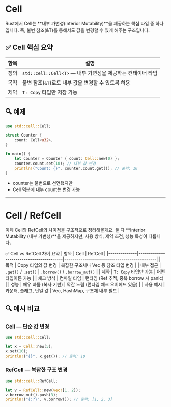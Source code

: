 # Cell

Rust에서 Cell<T>는 **내부 가변성(Interior Mutability)**을 제공하는 핵심 타입 중 하나입니다.
즉, 불변 참조(&T)를 통해서도 값을 변경할 수 있게 해주는 구조입니다.

## ✅ Cell<T> 핵심 요약
| 항목       | 설명                                                                 |
|------------|----------------------------------------------------------------------|
| 정의       | `std::cell::Cell<T>` — 내부 가변성을 제공하는 컨테이너 타입         |
| 목적       | 불변 참조(`&T`)로도 내부 값을 변경할 수 있도록 허용                 |
| 제약       | `T: Copy` 타입만 저장 가능                                          


## 🔍 예제
```rust
use std::cell::Cell;

struct Counter {
    count: Cell<u32>,
}

fn main() {
    let counter = Counter { count: Cell::new(0) };
    counter.count.set(10); // 내부 값 변경
    println!("Count: {}", counter.count.get()); // 출력: 10
}
```

- counter는 불변으로 선언됐지만
- Cell 덕분에 내부 count는 변경 가능

---

# Cell / RefCell

이제 Cell<T>와 RefCell<T>의 차이점을 구조적으로 정리해볼게요.
둘 다 **Interior Mutability (내부 가변성)**을 제공하지만,
사용 방식, 제약 조건, 성능 특성이 다릅니다.

✅ Cell<T> vs RefCell<T> 차이 요약
| 항목         | Cell<T>                                | RefCell<T>                                 |
|--------------|-----------------------------------------|---------------------------------------------|
| 목적         | Copy 타입의 값 변경                     | 복잡한 구조체나 Vec 등 참조 타입 변경       |
| 내부 접근    | `.get()` / `.set()`                     | `.borrow()` / `.borrow_mut()`               |
| 제약         | `T: Copy` 타입만 가능                   | 어떤 타입이든 가능                          |
| 체크 방식    | 컴파일 타임                             | 런타임 (Ref 추적, 중복 borrow 시 panic)     |
| 성능         | 매우 빠름 (복사 기반)                   | 약간 느림 (런타임 체크 오버헤드 있음)       |
| 사용 예시    | 카운터, 플래그, 단일 값                 | Vec, HashMap, 구조체 내부 필드              |



## 🔍 예시 비교
### Cell<T> — 단순 값 변경
```rust
use std::cell::Cell;

let x = Cell::new(5);
x.set(10);
println!("{}", x.get()); // 출력: 10
```

### RefCell<T> — 복잡한 구조 변경
```rust
use std::cell::RefCell;

let v = RefCell::new(vec![1, 2]);
v.borrow_mut().push(3);
println!("{:?}", v.borrow()); // 출력: [1, 2, 3]

```



